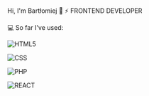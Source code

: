 Hi, I'm Bartłomiej 👋
⚡ FRONTEND DEVELOPER

💻 So far I've used:

![HTML5](https://img.shields.io/badge/-HTML5-e6322d?style=flat&logo=html5&logoColor=white)

![CSS](https://img.shields.io/badge/-CSS-e6322d?style=flat&logo=css)

![PHP](https://img.shields.io/badge/-PHP-e6322d?style=flat&logo=php)

![REACT](https://img.shields.io/badge/-REACT-e6322d?style=flat&logo=php)
